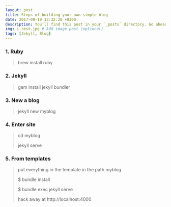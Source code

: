 ```yaml
---
layout: post
title: Steps of building your own simple blog
date: 2017-09-19 13:32:20 +0300
description: You’ll find this post in your `_posts` directory. Go ahead and edit it and re-build the site to see your changes. # Add post description (optional)
img: i-rest.jpg # Add image post (optional)
tags: [Jekyll, Blog]
---
```

### 1. Ruby

> brew install ruby

### 2. Jekyll

> gem install jekyll bundler

### 3. New a blog

> jekyll new myblog

### 4. Enter site

> cd myblog
>
> jekyll serve

### 5. From templates

> put everything in the template in the path myblog
>
> $ bundle install
>
> $ bundle exec jekyll serve
>
> hack away at http://localhost:4000